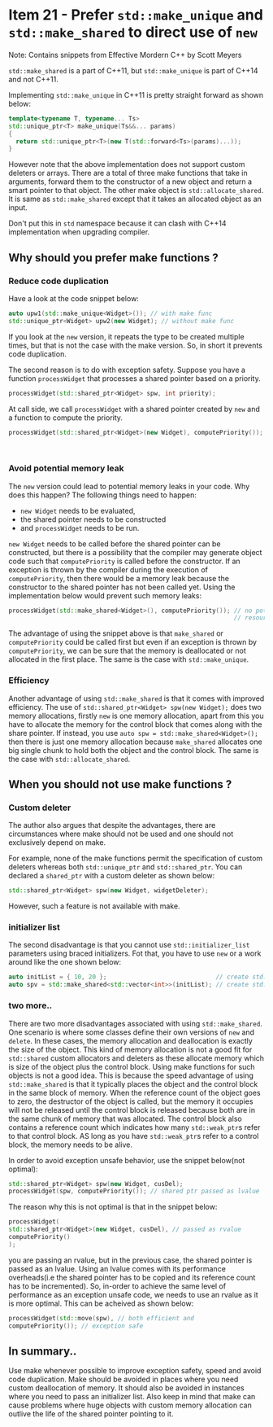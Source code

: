 # Item 21 - Prefer `std::make_unique` and `std::make_shared` to direct use of `new`

Note: Contains snippets from Effective Mordern C++ by Scott Meyers

`std::make_shared` is a part of C++11, but `std::make_unique` is part of C++14 and not C++11.

Implementing `std::make_unique` in C++11 is pretty straight forward as shown below:

```c++
template<typename T, typename... Ts>
std::unique_ptr<T> make_unique(Ts&&... params)
{
  return std::unique_ptr<T>(new T(std::forward<Ts>(params)...));
}
```
However note that the above implementation does not support custom deleters or arrays. There are a total of three make functions that take
in arguments, forward them to the constructor of a new object and return a smart pointer to that object. The other make object is
`std::allocate_shared`. It is same as `std::make_shared` except that it takes an allocated object as an input.

Don't put this in `std` namespace because it can clash with C++14 implementation when upgrading compiler.

## Why should you prefer make functions ?
### Reduce code duplication
Have a look at the code snippet below:

```c++
auto upw1(std::make_unique<Widget>()); // with make func
std::unique_ptr<Widget> upw2(new Widget); // without make func
```

If you look at the `new` version, it repeats the type to be created multiple times, but that is not the case with the make version. So, 
in short it prevents code duplication.

The second reason is to do with exception safety. Suppose you have a function `processWidget` that processes a shared pointer based on a priority.
```c++
processWidget(std::shared_ptr<Widget> spw, int priority);
```
At call side, we call `processWidget` with a shared pointer created by `new` and a function to compute the priority.
```c++
processWidget(std::shared_ptr<Widget>(new Widget), computePriority()); // potential
                                                                       // resource
                                                                       // leak!
```
### Avoid potential memory leak
The `new` version could lead to potential memory leaks in your code. Why does this happen? The following things 
need to happen: 
* `new Widget` needs to be evaluated, 
* the shared pointer needs to be constructed 
* and `processWidget` needs to be run. 

`new Widget` needs to be called before the shared pointer can be constructed, but there is a possibility that the compiler may generate object code such that `computePriority` is called before the constructor. If an exception is thrown by the compiler during the execution of `computePriority`, then there would be a memory leak because the constructor to the shared pointer has not been called yet. Using the implementation below would prevent such memory leaks:

```c++
processWidget(std::make_shared<Widget>(), computePriority()); // no potential
                                                              // resource leak
```
The advantage of using the snippet above is that `make_shared` or `computePriority` could be called first but even if an exception is
thrown by `computePriority`, we can be sure that the memory is deallocated or not allocated in the first place. The same is the case
with `std::make_unique`.

### Efficiency
Another advantage of using `std::make_shared` is that it comes with improved efficiency. The use of `std::shared_ptr<Widget> spw(new Widget);` does two memory allocations, firstly `new` is one memory allocation, apart from this you have to allocate the 
memory for the control block that comes along with the share pointer. If instead, you use `auto spw = std::make_shared<Widget>();`
then there is just one memory allocation because `make_shared` allocates one big single chunk to hold both the object and the control
block. The same is the case with `std::allocate_shared`. 

## When you should not use make functions ?
### Custom deleter
The author also argues that despite the advantages, there are circumstances where make should not be used and one should not exclusively
depend on make.

For example, none of the make functions permit the specification of custom deleters whereas both `std::unique_ptr` and `std::shared_ptr`. You can declared a `shared_ptr` with a custom deleter as shown below:
```c++
std::shared_ptr<Widget> spw(new Widget, widgetDeleter);
```
However, such a feature is not available with make.

### initializer list
The second disadvantage is that you cannot use `std::initializer_list` parameters using braced initializers. Fot that, you have to use 
`new` or a work around like the one shown below:

```c++
auto initList = { 10, 20 };                              // create std::initializer_list
auto spv = std::make_shared<std::vector<int>>(initList); // create std::vector using std::initializer_list ctor
```
### two more..
There are two more disadvantages associated with using `std::make_shared`. One scenario is where some classes define their own 
versions of `new` and `delete`. In these cases, the memory allocation and deallocation is exactly the size of the object. This 
kind of memory allocation is not a good fit for `std::shared` custom allocators and deleters as these allocate memory which is size of
the object plus the control block. Using make functions for such objects is not a good idea. This is because the speed advantage of
using `std::make_shared` is that it typically places the object and the control block in the same block of memory. When the 
reference count of the object goes to zero, the destructor of the object is called, but the memory it occupies will not be released
until the control block is released because both are in the same chunk of memory that was allocated.
The control block also contains a reference count which indicates how many `std::weak_ptr`s refer to that control block. AS long 
as you have `std::weak_ptr`s refer to a control block, the memory needs to be alive.

In order to avoid exception unsafe behavior, use the snippet below(not optimal):
```c++
std::shared_ptr<Widget> spw(new Widget, cusDel);
processWidget(spw, computePriority()); // shared ptr passed as lvalue
```
The reason why this is not optimal is that in the snippet below:
```c++
processWidget(
std::shared_ptr<Widget>(new Widget, cusDel), // passed as rvalue
computePriority()
);
```
you are passing an rvalue, but in the previous case, the shared pointer is passed as an lvalue. Using an lvalue comes with its
performance overheads(i.e the shared pointer has to be copied and its reference count has to be incremented).
So, in-order to achieve the same level of performance as an exception unsafe code, we needs to use an rvalue as it is more optimal.
This can be acheived as shown below:
```c++
processWidget(std::move(spw), // both efficient and
computePriority()); // exception safe
```

## In summary..

Use make whenever possible to improve exception safety, speed and avoid code duplication. Make should be avoided in places
where you need custom deallocation of memory. It should also be avoided in instances where you need to pass an initializer list. Also keep in mind that make can cause problems where huge objects with custom memory allocation can outlive the life of the shared pointer
pointing to it.
